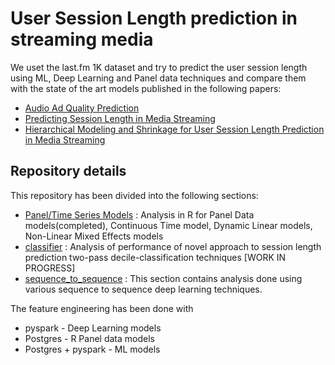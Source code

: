 # User Session Length prediction in streaming media


We uset the last.fm 1K dataset and try to predict the user session length using ML, Deep Learning and Panel data techniques and compare them with the state of the art models published in the following papers:

- [Audio Ad Quality Prediction]( https://arxiv.org/pdf/1802.03319.pdf)
- [Predicting Session Length in Media Streaming](https://arxiv.org/pdf/1708.00130.pdf)
- [Hierarchical Modeling and Shrinkage for User Session Length Prediction in Media Streaming](https://arxiv.org/pdf/1803.01440.pdf)


## Repository details

 This repository has been divided into the following sections:
 - [Panel/Time Series Models](https://github.com/UCB-MIDS/w210_lastFM/tree/master/R%20Model%20Files)           : Analysis in R for Panel Data models(completed), Continuous Time model, Dynamic Linear models, Non-Linear Mixed Effects models
 - [classifier](https://github.com/UCB-MIDS/w210_lastFM/tree/master/Classification)                     : Analysis of performance of novel approach to session length prediction two-pass decile-classification techniques [WORK IN PROGRESS]
 - [sequence_to_sequence](https://github.com/UCB-MIDS/w210_lastFM/tree/master/sequence_to_sequence) : This section contains analysis done using various sequence to sequence deep learning techniques.



The feature engineering has been done with 
- pyspark - Deep Learning models
- Postgres - R Panel data models
- Postgres + pyspark - ML models
